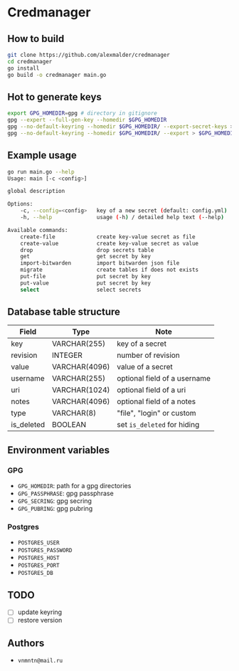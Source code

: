 # Credmanager

## How to build

```bash
git clone https://github.com/alexmalder/credmanager
cd credmanager
go install
go build -o credmanager main.go
```

## Hot to generate keys

```bash
export GPG_HOMEDIR=gpg # directory in gitignore
gpg --expert --full-gen-key --homedir $GPG_HOMEDIR
gpg --no-default-keyring --homedir $GPG_HOMEDIR/ --export-secret-keys > $GPG_HOMEDIR/secring.gpg
gpg --no-default-keyring --homedir $GPG_HOMEDIR/ --export > $GPG_HOMEDIR/pubring.gpg
```

## Example usage

```bash
go run main.go --help
Usage: main [-c <config>]

global description

Options:
    -c, --config=<config>   key of a new secret (default: config.yml)
    -h, --help              usage (-h) / detailed help text (--help)

Available commands:
    create-file             create key-value secret as file
    create-value            create key-value secret as value
    drop                    drop secrets table
    get                     get secret by key
    import-bitwarden        import bitwarden json file
    migrate                 create tables if does not exists
    put-file                put secret by key
    put-value               put secret by key
    select                  select secrets
```

## Database table structure

| Field      | Type          | Note                             |
| ---------- | ------------- | -------------------------------- |
| key        | VARCHAR(255)  | key of a secret                  | 
| revision   | INTEGER       | number of revision               | 
| value      | VARCHAR(4096) | value of a secret                | 
| username   | VARCHAR(255)  | optional field of a username     |
| uri        | VARCHAR(1024) | optional field of a uri          |
| notes      | VARCHAR(4096) | optional field of a notes        |
| type       | VARCHAR(8)    | "file", "login" or custom        |
| is_deleted | BOOLEAN       | set `is_deleted` for hiding      |


## Environment variables

### GPG

- `GPG_HOMEDIR`: path for a gpg directories
- `GPG_PASSPHRASE`: gpg passphrase
- `GPG_SECRING`: gpg secring
- `GPG_PUBRING`: gpg pubring

### Postgres

- `POSTGRES_USER`
- `POSTGRES_PASSWORD`
- `POSTGRES_HOST`
- `POSTGRES_PORT`
- `POSTGRES_DB`

## TODO

- [ ] update keyring
- [ ] restore version

## Authors

- `vnmntn@mail.ru`

